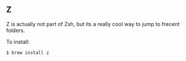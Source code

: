 ## Z

Z is actually not part of Zsh, but its a really cool way to jump to frecent folders.

To install:

`$ brew install z`

